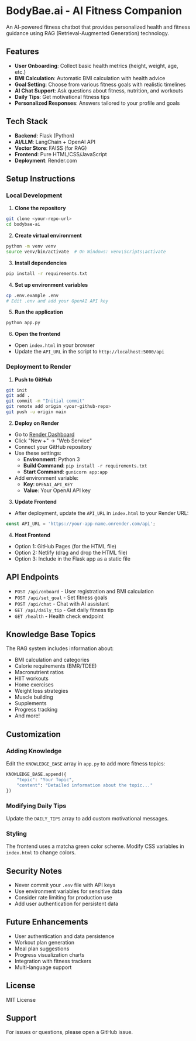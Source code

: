 # BodyBae.ai - AI Fitness Companion

An AI-powered fitness chatbot that provides personalized health and fitness guidance using RAG (Retrieval-Augmented Generation) technology.

## Features

- **User Onboarding**: Collect basic health metrics (height, weight, age, etc.)
- **BMI Calculation**: Automatic BMI calculation with health advice
- **Goal Setting**: Choose from various fitness goals with realistic timelines
- **AI Chat Support**: Ask questions about fitness, nutrition, and workouts
- **Daily Tips**: Get motivational fitness tips
- **Personalized Responses**: Answers tailored to your profile and goals

## Tech Stack

- **Backend**: Flask (Python)
- **AI/LLM**: LangChain + OpenAI API
- **Vector Store**: FAISS (for RAG)
- **Frontend**: Pure HTML/CSS/JavaScript
- **Deployment**: Render.com

## Setup Instructions

### Local Development

1. **Clone the repository**
```bash
git clone <your-repo-url>
cd bodybae-ai
```

2. **Create virtual environment**
```bash
python -m venv venv
source venv/bin/activate  # On Windows: venv\Scripts\activate
```

3. **Install dependencies**
```bash
pip install -r requirements.txt
```

4. **Set up environment variables**
```bash
cp .env.example .env
# Edit .env and add your OpenAI API key
```

5. **Run the application**
```bash
python app.py
```

6. **Open the frontend**
- Open `index.html` in your browser
- Update the `API_URL` in the script to `http://localhost:5000/api`

### Deployment to Render

1. **Push to GitHub**
```bash
git init
git add .
git commit -m "Initial commit"
git remote add origin <your-github-repo>
git push -u origin main
```

2. **Deploy on Render**
- Go to [Render Dashboard](https://dashboard.render.com/)
- Click "New +" → "Web Service"
- Connect your GitHub repository
- Use these settings:
  - **Environment**: Python 3
  - **Build Command**: `pip install -r requirements.txt`
  - **Start Command**: `gunicorn app:app`
- Add environment variable:
  - **Key**: `OPENAI_API_KEY`
  - **Value**: Your OpenAI API key

3. **Update Frontend**
- After deployment, update the `API_URL` in `index.html` to your Render URL:
```javascript
const API_URL = 'https://your-app-name.onrender.com/api';
```

4. **Host Frontend**
- Option 1: GitHub Pages (for the HTML file)
- Option 2: Netlify (drag and drop the HTML file)
- Option 3: Include in the Flask app as a static file

## API Endpoints

- `POST /api/onboard` - User registration and BMI calculation
- `POST /api/set_goal` - Set fitness goals
- `POST /api/chat` - Chat with AI assistant
- `GET /api/daily_tip` - Get daily fitness tip
- `GET /health` - Health check endpoint

## Knowledge Base Topics

The RAG system includes information about:
- BMI calculation and categories
- Calorie requirements (BMR/TDEE)
- Macronutrient ratios
- HIIT workouts
- Home exercises
- Weight loss strategies
- Muscle building
- Supplements
- Progress tracking
- And more!

## Customization

### Adding Knowledge
Edit the `KNOWLEDGE_BASE` array in `app.py` to add more fitness topics:
```python
KNOWLEDGE_BASE.append({
    "topic": "Your Topic",
    "content": "Detailed information about the topic..."
})
```

### Modifying Daily Tips
Update the `DAILY_TIPS` array to add custom motivational messages.

### Styling
The frontend uses a matcha green color scheme. Modify CSS variables in `index.html` to change colors.

## Security Notes

- Never commit your `.env` file with API keys
- Use environment variables for sensitive data
- Consider rate limiting for production use
- Add user authentication for persistent data

## Future Enhancements

- User authentication and data persistence
- Workout plan generation
- Meal plan suggestions
- Progress visualization charts
- Integration with fitness trackers
- Multi-language support

## License

MIT License

## Support

For issues or questions, please open a GitHub issue.